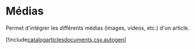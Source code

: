 # Médias

Permet d'intégrer les différents médias (images, videos, etc.) d'un article.


[!include[catalogarticlesdocuments.csv.autogen](catalogarticlesdocuments.csv.autogen.md)]

<!-- [!include[catalogarticlesdocuments.raw.autogen](catalogarticlesdocuments.raw.autogen.md)]--> 

<!-- [!include[catalogarticlesdocuments.xml.autogen](catalogarticlesdocuments.xml.autogen.md)]--> 


